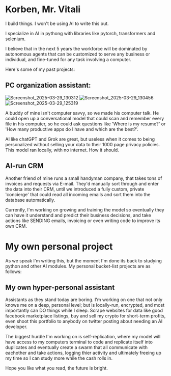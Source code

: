  # Korben, Mr. Vitali

I build things. I won't be using AI to write this out.

I specialize in AI in pythong with libraries like pytorch, transformers and selenium.

I believe that in the next 5 years the workforce will be dominated by autonomous agents that can be customized to serve any business or individual, and fine-tuned for any task involving a computer.

Here's some of my past projects:

## PC organization assistant:

![Screenshot_2025-03-29_130312](https://github.com/user-attachments/assets/43a1f452-1d3e-4f26-8412-40e0cd35ad30)
![Screenshot_2025-03-29_130456](https://github.com/user-attachments/assets/2d651d27-039d-45ea-88b2-2fb9b99fa1ea)
![Screenshot_2025-03-29_125319](https://github.com/user-attachments/assets/c938c275-2fec-47b6-900b-d593e61e5be3)


A buddy of mine isn't computer savvy, so we made his computer talk. He could open up a conversational model that could scan and remember every file in his computer, so he could ask questions like 'Where is my resume?' or 'How many productive apps do I have and which are the best?'.

AI like chatGPT and Grok are great, but useless when it comes to being personalized without selling your data to their 1000 page privacy policies. This model ran locally, with no internet. How it should.

## AI-run CRM

Another friend of mine runs a small handyman company, that takes tons of invoices and requests via E-mail. They'd manually sort through and enter the data into their CRM, until we introduced a fully custom, private 'concierge' that could read all incoming emails and sort them into the database automatically.

Currently, I'm working on growing and training the model so eventually they can have it understand and predict their business decisions, and take actions like SENDING emails, invoicing or even writing code to improve its own CRM.

# My own personal project

As we speak I'm writing this, but the moment I'm done its back to studying python and other AI modules. My personal bucket-list projects are as follows:

## My own hyper-personal assistant

Assistants as they stand today are boring. I'm working on one that not only knows me on a deep, personal level; but is locally-run, encrypted, and most importantly can DO things while I sleep. Scrape websites for data like good facebook marketplace listings, buy and sell my crypto for short-term profits, even shoot this portfolio to anybody on twitter posting about needing an AI developer.

The biggest hurdle I'm working on is self-replication, where my model will have access to my computers terminal to code and replicate itself into duplicates and eventually create a swarm that all communicate with eachother and take actions, logging thier activity and ultimately freeing up my time so I can study more while the cash rolls in.

Hope you like what you read, the future is bright.
